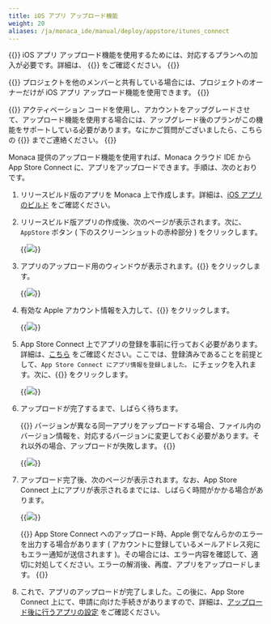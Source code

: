 ```yaml
---
title: iOS アプリ アップロード機能
weight: 20
aliases: /ja/monaca_ide/manual/deploy/appstore/itunes_connect
---
```


{{<note>}}
    iOS アプリ アップロード機能を使用するためには、対応するプランへの加入が必要です。詳細は、 {{<link href="https://ja.monaca.io/pricing.html" title="こちら">}} をご確認ください。
{{</note>}}

{{<note>}}
    プロジェクトを他のメンバーと共有している場合には、プロジェクトのオーナーだけが iOS アプリ アップロード機能を使用できます。
{{</note>}}

{{<warning>}}
    アクティベーション コードを使用し、アカウントをアップグレードさせて、アップロード機能を使用する場合には、アップグレード後のプランがこの機能をサポートしている必要があります。なにかご質問がございましたら、こちらの {{<link href="https://ja.monaca.io/service/index.html" title="お問い合わせ">}} までご連絡ください。
{{</warning>}}


Monaca 提供のアップロード機能を使用すれば、Monaca クラウド IDE から
App Store Connect
に、アプリをアップロードできます。手順は、次のとおりです。

1.  リリースビルド版のアプリを Monaca 上で作成します。詳細は、[iOS アプリのビルド](../../../build/ios/build_ios) をご確認ください。

2.  リリースビルド版アプリの作成後、次のページが表示されます。次に、`AppStore` ボタン ( 下のスクリーンショットの赤枠部分 ) をクリックします。

    {{<img src="/images/monaca_ide/manual/deploy/app_submission/upload.png">}}
    
3.  アプリのアップロード用のウィンドウが表示されます。{{<guilabel name="次へ">}} をクリックします。

    {{<img src="/images/monaca_ide/manual/deploy/app_submission/2.png">}}

4.  有効な Apple アカウント情報を入力して、{{<guilabel name="次へ">}} をクリックします。

    {{<img src="/images/monaca_ide/manual/deploy/app_submission/3.png">}}

5.  App Store Connect 上でアプリの登録を事前に行っておく必要があります。詳細は、[こちら](../itunes_connect/#アプリの登録) をご確認ください。ここでは、登録済みであることを前提として、`App Store Connect にアプリ情報を登録しました。` にチェックを入れます。次に、{{<guilabel name="Upload">}} をクリックします。

    {{<img src="/images/monaca_ide/manual/deploy/app_submission/4.png">}}

6.  アップロードが完了するまで、しばらく待ちます。

    {{<note>}}
        バージョンが異なる同一アプリをアップロードする場合、ファイル内のバージョン情報を、対応するバージョンに変更しておく必要があります。それ以外の場合、アップロードが失敗します。
    {{</note>}}

    {{<img src="/images/monaca_ide/manual/deploy/app_submission/5.png">}}

7.  アップロード完了後、次のページが表示されます。なお、App Store Connect 上にアプリが表示されるまでには、しばらく時間がかかる場合があります。

    {{<img src="/images/monaca_ide/manual/deploy/app_submission/6.png">}}

    {{<note>}}
        App Store Connect へのアップロード時、Apple 側でなんらかのエラーを出力する場合があります ( アカウントに登録しているメールアドレス宛にもエラー通知が送信されます )。その場合には、エラー内容を確認して、適切に対処してください。エラーの解消後、再度、アプリをアップロードします。
    {{</note>}}

8.  これで、アプリのアップロードが完了しました。この後に、App Store Connect 上にて、申請に向けた手続きがありますので、詳細は、[アップロード後に行うアプリの設定](../itunes_connect/#アップロード後に行うアプリの設定) をご確認ください。


